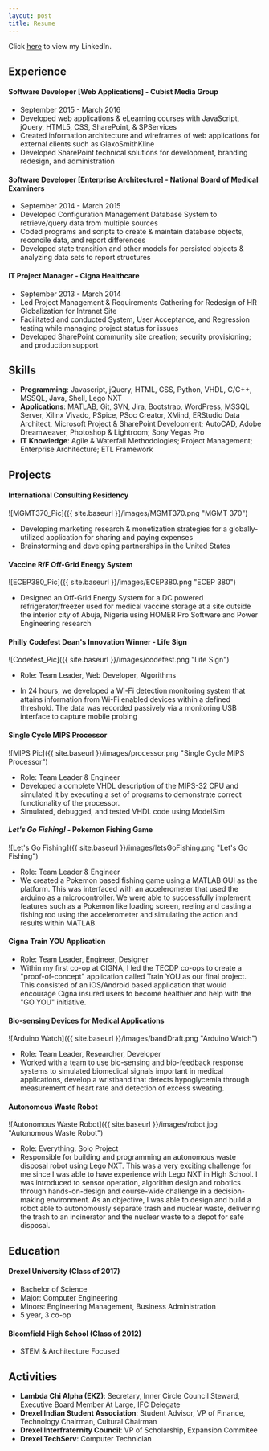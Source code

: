 ```yaml
---
layout: post
title: Resume
---
```

Click [here](http://linkedin.com/in/anandpatel23) to view my LinkedIn.

## Experience

#### Software Developer [Web Applications] - Cubist Media Group
+ September 2015 - March 2016
+ Developed web applications & eLearning courses with JavaScript, jQuery, HTML5, CSS, SharePoint, & SPServices
+ Created information architecture and wireframes of web applications for external clients such as GlaxoSmithKline
+ Developed SharePoint technical solutions for development, branding redesign, and administration

#### Software Developer [Enterprise Architecture] - National Board of Medical Examiners
+ September 2014 - March 2015
+ Developed Configuration Management Database System to retrieve/query data from multiple sources
+ Coded programs and scripts to create & maintain database objects, reconcile data, and report differences
+ Developed state transition and other models for persisted objects & analyzing data sets to report structures

#### IT Project Manager - Cigna Healthcare
+ September 2013 - March 2014
+ Led Project Management & Requirements Gathering for Redesign of HR Globalization for Intranet Site
+ Facilitated and conducted System, User Acceptance, and Regression testing while managing project status for issues
+ Developed SharePoint community site creation; security provisioning; and production support

## Skills
+ **Programming**: Javascript, jQuery, HTML, CSS, Python, VHDL, C/C++, MSSQL, Java, Shell, Lego NXT
+ **Applications**: MATLAB, Git, SVN, Jira, Bootstrap, WordPress, MSSQL Server, Xilinx Vivado, PSpice, PSoc Creator, XMind, ERStudio Data Architect, Microsoft Project & SharePoint Development; AutoCAD, Adobe Dreamweaver, Photoshop & Lightroom; Sony Vegas Pro
+ **IT Knowledge**: Agile & Waterfall Methodologies; Project Management; Enterprise Architecture; ETL Framework

## Projects

#### International Consulting Residency
![MGMT370_Pic]({{ site.baseurl }}/images/MGMT370.png "MGMT 370")

+ Developing marketing research & monetization strategies for a globally-utilized application for sharing and paying expenses
+ Brainstorming and developing partnerships in the United States

#### Vaccine R/F Off-Grid Energy System
![ECEP380_Pic]({{ site.baseurl }}/images/ECEP380.png "ECEP 380")

+ Designed an Off-Grid Energy System for a DC powered refrigerator/freezer used for medical vaccine storage at a site outside the interior city of Abuja, Nigeria using HOMER Pro Software and Power Engineering research

#### Philly Codefest Dean's Innovation Winner - Life Sign
![Codefest_Pic]({{ site.baseurl }}/images/codefest.png "Life Sign")

+ Role: Team Leader, Web Developer, Algorithms
* In 24 hours, we developed a Wi-Fi detection monitoring system that attains information from Wi-Fi enabled devices within a defined threshold. The data was recorded passively via a monitoring USB interface to capture mobile probing

#### Single Cycle MIPS Processor
![MIPS Pic]({{ site.baseurl }}/images/processor.png "Single Cycle MIPS Processor")

+ Role: Team Leader & Engineer
+ Developed a complete VHDL description of the MIPS-32 CPU and simulated it by executing a set of programs to demonstrate correct functionality of the processor.
+  Simulated, debugged, and tested VHDL code using ModelSim

#### _Let's Go Fishing!_ - Pokemon Fishing Game
![Let's Go Fishing]({{ site.baseurl }}/images/letsGoFishing.png "Let's Go Fishing")

+ Role: Team Leader & Engineer
+ We created a Pokemon based fishing game using a MATLAB GUI as the platform. This was interfaced with an accelerometer that used the arduino as a microcontroller. We were able to successfully implement features such as a Pokemon like loading screen, reeling and casting a fishing rod using the accelerometer and simulating the action and results within MATLAB.

#### Cigna Train YOU Application
+ Role: Team Leader, Engineer, Designer
+ Within my first co-op at CIGNA, I led the TECDP co-ops to create a "proof-of-concept" application called Train YOU as our final project. This consisted of an iOS/Android based application that would encourage Cigna insured users to become healthier and help with the "GO YOU" initiative. 

#### Bio-sensing Devices for Medical Applications
![Arduino Watch]({{ site.baseurl }}/images/bandDraft.png "Arduino Watch")

+ Role: Team Leader, Researcher, Developer
+ Worked with a team to use bio-sensing and bio-feedback response systems to simulated biomedical signals important in medical applications, develop a wristband that detects hypoglycemia through measurement of heart rate and detection of excess sweating.

#### Autonomous Waste Robot
![Autonomous Waste Robot]({{ site.baseurl }}/images/robot.jpg "Autonomous Waste Robot")

+ Role: Everything. Solo Project
+ Responsible for building and programming an autonomous waste disposal robot using Lego NXT. This was a very exciting challenge for me since I was able to have experience with Lego NXT in High School. I was introduced to sensor operation, algorithm design and robotics through hands-on-design and course-wide challenge in a decision-making environment. As an objective, I was able to design and build a robot able to autonomously separate trash and nuclear waste, delivering the trash to an incinerator and the nuclear waste to a depot for safe disposal.

## Education

#### Drexel University (Class of 2017)
+ Bachelor of Science
+ Major: Computer Engineering
+ Minors: Engineering Management, Business Administration
+ 5 year, 3 co-op 

#### Bloomfield High School (Class of 2012)
+ STEM & Architecture Focused

## Activities
+ **Lambda Chi Alpha (EKZ)**: Secretary, Inner Circle Council Steward, Executive Board Member At Large, IFC Delegate
+ **Drexel Indian Student Association**: Student Advisor, VP of Finance, Technology Chairman, Cultural Chairman
+ **Drexel Interfraternity Council**: VP of Scholarship, Expansion Commitee
+ **Drexel TechServ**: Computer Technician
